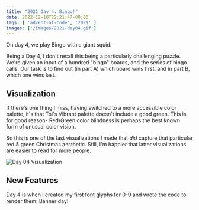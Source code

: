 ```yaml
---
title: "2021 Day 4: Bingo!"
date: 2022-12-10T22:21:47-08:00
tags: [ 'advent-of-code', '2021' ]
images: ['/images/2021-day04.gif']
---
```

On day 4, we play Bingo with a giant squid.

<!--more-->

Being a Day 4, I don't recall this being a particularly challenging puzzle. We're given an input of a hundred "bingo" boards, and the series of bingo calls. Our task is to find out (in part A) which board wins first, and in part B, which one wins last.

## Visualization

If there's one thing I miss, having switched to a more accessible color
palette, it's that Tol's Vibrant palette doesn't include a good green. This is
for good reason- Red/Green color blindness is perhaps the best known form of
unusual color vision.

So this is one of the last visualizations I made that _did_ capture that
particular red & green Christmas aesthetic. Still, I'm happier that latter
visualizations are easier to read for more people.

![Day 04 Visualization](/images/2021-day04.gif)

## New Features

Day 4 is when I created my first font glyphs for 0-9 and wrote the code to
render them. Banner day!

